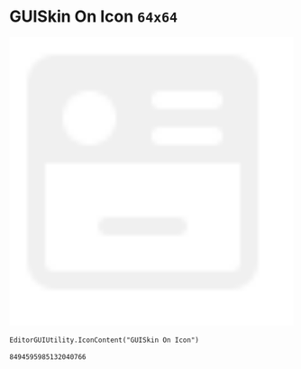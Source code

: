 # GUISkin On Icon `64x64`
<img src="/img/GUISkin%20On%20Icon.png" width=512 height=512>

``` CSharp
EditorGUIUtility.IconContent("GUISkin On Icon")
```
```
8494595985132040766
```
